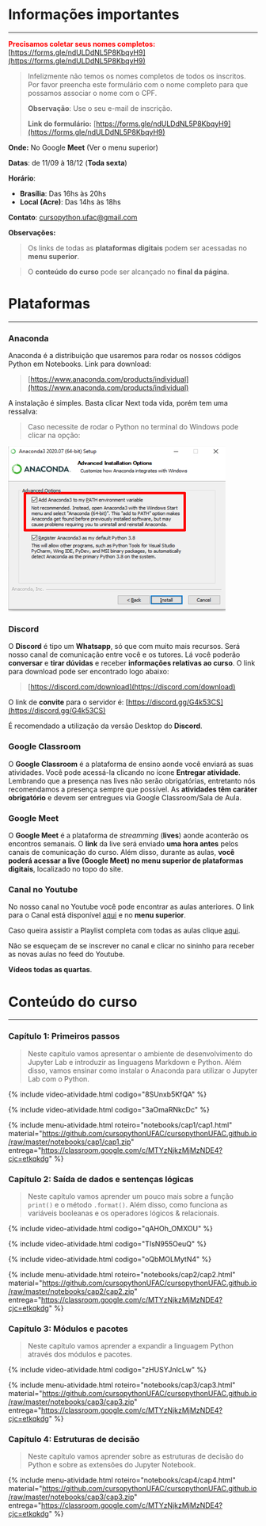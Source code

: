 # Informações importantes

-----

<strong style="color:red">Precisamos coletar seus nomes completos:</strong> [https://forms.gle/ndULDdNL5P8KbqyH9](https://forms.gle/ndULDdNL5P8KbqyH9)

> Infelizmente não temos os nomes completos de todos os inscritos. Por favor preencha este formulário com o nome completo para que possamos associar o nome com o CPF.
>
> **Observação**: Use o seu e-mail de inscrição.
>
> **Link do formulário:** [https://forms.gle/ndULDdNL5P8KbqyH9](https://forms.gle/ndULDdNL5P8KbqyH9)

**Onde:** No Google **Meet** (Ver o menu superior)

**Datas**: de 11/09 à 18/12 (**Toda sexta**)

**Horário**:  

- **Brasília**: Das 16hs às 20hs  
- **Local (Acre)**: Das 14hs às 18hs

**Contato**: cursopython.ufac@gmail.com

**Observações:**

> Os links de todas as **plataformas digitais** podem ser acessadas no **menu superior**.

> O **conteúdo do curso** pode ser alcançado no **final da página**.

# Plataformas

----
### Anaconda

Anaconda é a distribuição que usaremos para rodar os nossos códigos Python em Notebooks. Link para download:

> [https://www.anaconda.com/products/individual](https://www.anaconda.com/products/individual)

A instalação é simples. Basta clicar Next toda vida, porém tem uma ressalva:

> Caso necessite de rodar o Python no terminal do Windows pode clicar na opção: 

![Instalação Anaconda](imgs/instalacao_anaconda.png)

### **Discord**

O **Discord** é tipo um **Whatsapp**, só que com muito mais recursos. Será nosso canal de comunicação entre você e os tutores. Lá você poderão **conversar** e **tirar dúvidas** e receber **informações relativas ao curso**. O link para download pode ser encontrado logo abaixo:  

> [https://discord.com/download](https://discord.com/download)  

O link de **convite** para o servidor é: [https://discord.gg/G4k53CS](https://discord.gg/G4k53CS)

É recomendado a utilização da versão Desktop do **Discord**. 

### **Google Classroom**

O **Google Classroom** é a plataforma de ensino  aonde você enviará as suas atividades. Você pode acessá-la clicando no ícone **Entregar atividade**.  Lembrando que a presença nas lives não serão obrigatórias, entretanto nós recomendamos a presença sempre que possível. As **atividades têm caráter obrigatório** e devem ser entregues via Google Classroom/Sala de Aula.  

### **Google Meet**

O **Google Meet** é a plataforma de *streamming* (**lives**) aonde aconterão os encontros semanais. O **link** da live será enviado **uma hora antes** pelos canais de comunicação do curso. Além disso, durante as aulas, **você poderá acessar a live (Google Meet)  no menu superior de plataformas digitais**, localizado no topo do site.

### **Canal no Youtube**

No nosso canal no Youtube você pode encontrar as aulas anteriores. O link para o Canal está disponível [aqui](https://www.youtube.com/channel/UCyMrBqAj-98a70ZWPZZb9IQ) e no **menu superior**. 

Caso queira assistir a Playlist completa com todas as aulas clique [aqui](https://www.youtube.com/playlist?list=PLMVGMAJ8MW_ztHsCsn3Mo1sJvpGotmRvT).

Não se esqueçam de se inscrever no canal e clicar no sininho para receber as novas aulas no feed do Youtube.

**Vídeos todas as quartas**.

# Conteúdo do curso
----
### **Capítulo 1:** Primeiros passos
> Neste capítulo vamos apresentar o ambiente de desenvolvimento do Jupyter Lab e introduzir as linguagens Markdown e Python. Além disso, vamos ensinar como instalar o Anaconda para utilizar o Jupyter Lab com o Python.

{% include video-atividade.html
    codigo="8SUnxb5KfQA"
%}

{% include video-atividade.html
    codigo="3aOmaRNkcDc"
%}



{% include menu-atividade.html 
    roteiro="notebooks/cap1/cap1.html" 
    material="https://github.com/cursopythonUFAC/cursopythonUFAC.github.io/raw/master/notebooks/cap1/cap1.zip" 
    entrega="https://classroom.google.com/c/MTYzNjkzMjMzNDE4?cjc=etkqkdg" 
%}



### **Capítulo 2:** Saída de dados e sentenças lógicas

> Neste capítulo vamos aprender um pouco mais sobre a função `print()` e o método `.format()`. Além disso, como funciona as variáveis booleanas e os operadores lógicos & relacionais.

{% include video-atividade.html
    codigo="qAHOh_OMXOU"
%}

{% include video-atividade.html
    codigo="TIsN955OeuQ"
%}

{% include video-atividade.html
    codigo="oQbMOLMytN4"
%}

{% include menu-atividade.html 
    roteiro="notebooks/cap2/cap2.html" 
    material="https://github.com/cursopythonUFAC/cursopythonUFAC.github.io/raw/master/notebooks/cap2/cap2.zip" 
    entrega="https://classroom.google.com/c/MTYzNjkzMjMzNDE4?cjc=etkqkdg" 
%}

### Capítulo 3: Módulos e pacotes

> Neste capítulo vamos aprender a expandir a linguagem Python através dos módulos e pacotes.

{% include video-atividade.html
    codigo="zHUSYJnIcLw"
%}

{% include menu-atividade.html 
    roteiro="notebooks/cap3/cap3.html" 
    material="https://github.com/cursopythonUFAC/cursopythonUFAC.github.io/raw/master/notebooks/cap3/cap3.zip" 
    entrega="https://classroom.google.com/c/MTYzNjkzMjMzNDE4?cjc=etkqkdg" 
%}

### Capítulo 4: Estruturas de decisão

> Neste capítulo vamos aprender sobre as estruturas de decisão do Python e sobre as extensões do Jupyter Notebook.

{% include menu-atividade.html 
    roteiro="notebooks/cap4/cap4.html" 
    material="https://github.com/cursopythonUFAC/cursopythonUFAC.github.io/raw/master/notebooks/cap3/cap3.zip" 
    entrega="https://classroom.google.com/c/MTYzNjkzMjMzNDE4?cjc=etkqkdg" 
%}

